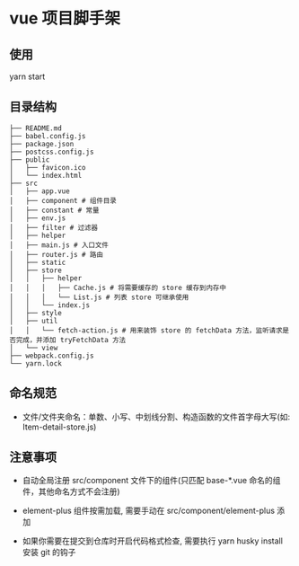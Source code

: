 # vue 项目脚手架

## 使用

yarn start

## 目录结构

```shell
├── README.md
├── babel.config.js
├── package.json
├── postcss.config.js
├── public
│   ├── favicon.ico
│   └── index.html
├── src
│   ├── app.vue
│   ├── component # 组件目录
│   ├── constant # 常量
│   ├── env.js
│   ├── filter # 过滤器
│   ├── helper
│   ├── main.js # 入口文件
│   ├── router.js # 路由
│   ├── static
│   ├── store
│   │   ├── helper
│   │   │   ├── Cache.js # 将需要缓存的 store 缓存到内存中
│   │   │   └── List.js # 列表 store 可继承使用
│   │   └── index.js
│   ├── style
│   ├── util
│   │   └── fetch-action.js # 用来装饰 store 的 fetchData 方法，监听请求是否完成，并添加 tryFetchData 方法
│   └── view
├── webpack.config.js
└── yarn.lock
```

## 命名规范

- 文件/文件夹命名：单数、小写、中划线分割、构造函数的文件首字母大写(如: Item-detail-store.js)

## 注意事项

- 自动全局注册 src/component 文件下的组件(只匹配 base-*.vue 命名的组件，其他命名方式不会注册)

- element-plus 组件按需加载, 需要手动在 src/component/element-plus 添加

- 如果你需要在提交到仓库时开启代码格式检查, 需要执行 yarn husky install 安装 git 的钩子
